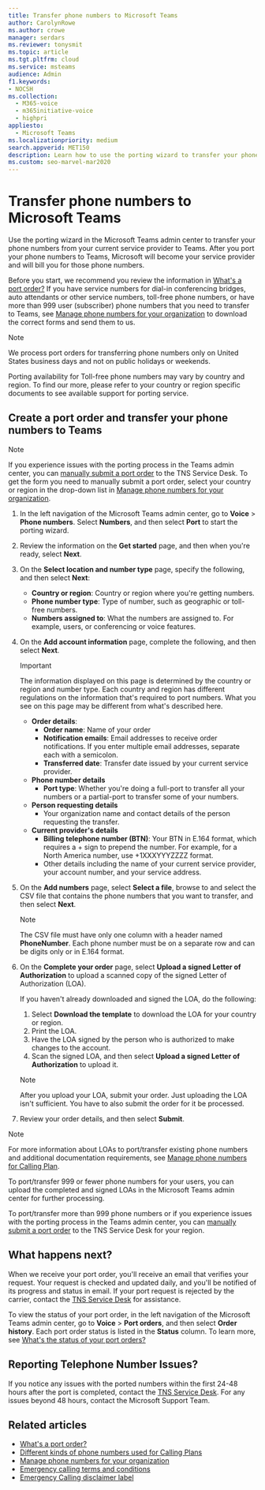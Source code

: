 ```yaml
---
title: Transfer phone numbers to Microsoft Teams
author: CarolynRowe
ms.author: crowe
manager: serdars
ms.reviewer: tonysmit
ms.topic: article
ms.tgt.pltfrm: cloud
ms.service: msteams
audience: Admin
f1.keywords:
- NOCSH
ms.collection: 
  - M365-voice
  - m365initiative-voice
  - highpri
appliesto: 
  - Microsoft Teams
ms.localizationpriority: medium
search.appverid: MET150
description: Learn how to use the porting wizard to transfer your phone number from your current service provider to Microsoft Teams.
ms.custom: seo-marvel-mar2020
---
```


# Transfer phone numbers to Microsoft Teams

Use the porting wizard in the Microsoft Teams admin center to transfer your phone numbers from your current service provider to Teams. After you port your phone numbers to Teams, Microsoft will become your service provider and will bill you for those phone numbers.

Before you start, we recommend you review the information in [What's a port order?](port-order-overview.md) If you have service numbers for dial-in conferencing bridges, auto attendants or other service numbers, toll-free phone numbers, or have more than 999 user (subscriber) phone numbers that you need to transfer to Teams, see [Manage phone numbers for your organization](../manage-phone-numbers-for-your-organization/manage-phone-numbers-for-your-organization.md) to download the correct forms and send them to us.

  > [!NOTE]
  > We process port orders for transferring phone numbers only on United States business days and not on public holidays or weekends.
  >
  > Porting availability for Toll-free phone numbers may vary by country and region. To find our more, please refer to your country or region specific documents to see available support for porting service.

## Create a port order and transfer your phone numbers to Teams

> [!NOTE]
> If you experience issues with the porting process in the Teams admin center, you can [manually submit a port order](manually-submit-port-order.md) to the TNS Service Desk. To get the form you need to manually submit a port order, select your country or region in the drop-down list in [Manage phone numbers for your organization](../manage-phone-numbers-for-your-organization/manage-phone-numbers-for-your-organization.md).

1. In the left navigation of the Microsoft Teams admin center, go to **Voice** > **Phone numbers**. Select **Numbers**, and then select **Port** to start the porting wizard.
2. Review the information on the **Get started** page, and then when you're ready, select **Next**.
3. On the **Select location and number type** page, specify the following, and then select **Next**:

    - **Country or region**: Country or region where you're getting numbers.
    - **Phone number type**: Type of number, such as geographic or toll-free numbers.
    - **Numbers assigned to**: What the numbers are assigned to. For example, users, or conferencing or voice features.

4. On the **Add account information** page, complete the following, and then select **Next**.

    > [!IMPORTANT]
    > The information displayed on this page is determined by the country or region and number type. Each country and region has different regulations on the information that's required to port numbers. What you see on this page may be different from what's described here.

    - **Order details**: 
        - **Order name**: Name of your order
        - **Notification emails**: Email addresses to receive order notifications. If you enter multiple email addresses, separate each with a semicolon.
        - **Transferred date**: Transfer date issued by your current service provider.
    - **Phone number details**
        - **Port type**: Whether you're doing a full-port to transfer all your numbers or a partial-port to transfer some of your numbers.
    - **Person requesting details**  
        - Your organization name and contact details of the person requesting the transfer.
    - **Current provider's details**
        - **Billing telephone number (BTN)**: Your BTN in E.164 format, which requires a + sign to prepend the number. For example, for a North America number, use +1XXXYYYZZZZ format.
        - Other details including the name of your current service provider, your account number, and your service address.
            
5. On the **Add numbers** page, select **Select a file**, browse to and select the CSV file that contains the phone numbers that you want to transfer, and then select **Next**.  

    > [!NOTE]
    > The CSV file must have only one column with a header named **PhoneNumber**. Each phone number must be on a separate row and can be digits only or in E.164 format.

6. On the **Complete your order** page, select **Upload a signed Letter of Authorization** to upload a scanned copy of the signed Letter of Authorization (LOA).

    If you haven't already downloaded and signed the LOA, do the following:
    
    1. Select **Download the template** to download the LOA for your country or region. 
    2. Print the LOA.
    3. Have the LOA signed by the person who is authorized to make changes to the account.
    4. Scan the signed LOA, and then select **Upload a signed Letter of Authorization** to upload it.

    > [!NOTE]
    > After you upload your LOA, submit your order. Just uploading the LOA isn't sufficient. You have to also submit the order for it be processed.

7. Review your order details, and then select **Submit**.

> [!NOTE]
> For more information about LOAs to port/transfer existing phone numbers and additional documentation requirements, see [Manage phone numbers for Calling Plan](/microsoftteams/manage-phone-numbers-for-your-organization/manage-phone-numbers-for-your-organization).</br> 
>
>To port/transfer 999 or fewer phone numbers for your users, you can upload the completed and signed LOAs in the Microsoft Teams admin center for further processing.</br> 
>
> To port/transfer more than 999 phone numbers or if you experience issues with the porting process in the Teams admin center, you can [manually submit a port order](phone-number-calling-plans/manually-submit-port-order.md) to the TNS Service Desk for your region.

## What happens next?

When we receive your port order, you'll receive an email that verifies your request. Your request is checked and updated daily, and you'll be notified of its progress and status in email. If your port request is rejected by the carrier, contact the [TNS Service Desk](../manage-phone-numbers-for-your-organization/contact-tns-service-desk.md) for assistance.

To view the status of your port order, in the left navigation of the Microsoft Teams admin center, go to  **Voice** > **Port orders**, and then select **Order history**. Each port order status is listed in the **Status** column. To learn more, see [What's the status of your port orders?](port-order-status.md)


## Reporting Telephone Number Issues?

If you notice any issues with the ported numbers within the first 24-48 hours after the port is completed, contact the [TNS Service Desk](../manage-phone-numbers-for-your-organization/contact-tns-service-desk.md). For any issues beyond 48 hours, contact the Microsoft Support Team.

## Related articles

- [What's a port order?](port-order-overview.md)
- [Different kinds of phone numbers used for Calling Plans](../different-kinds-of-phone-numbers-used-for-calling-plans.md)
- [Manage phone numbers for your organization](../manage-phone-numbers-for-your-organization/manage-phone-numbers-for-your-organization.md)
- [Emergency calling terms and conditions](../emergency-calling-terms-and-conditions.md)
- [Emergency Calling disclaimer label](https://github.com/MicrosoftDocs/OfficeDocs-SkypeForBusiness/blob/live/Teams/downloads/emergency-calling/emergency-calling-label-(en-us)-(v.1.0).zip?raw=true)
